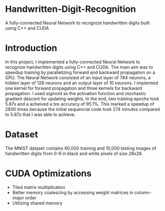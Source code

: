 # Handwritten-Digit-Recognition
A fully-connected Neural Network to recognize handwritten digits built using C++ and CUDA

# Introduction
In this project, I implemented a fully-connected Neural Network to recognize handwritten digits using C++ and CUDA. The main aim was to speedup training by parallelizing forward and backward propagation on a GPU. The Neural Network consisted of an input layer of 784 neurons, a hidden layer of 128 neurons and an output layer of 10 neurons. I implemted one kernel for forward propagation and three kernels for backward propagation. I used sigmoid as the activation function and stochastic gradient descent for updating weights. In the end, two training epochs took 5.87s and a acheived a tes accuracy of 95.1%. This marked a speedup of 2800 times because the initial sequencial code took 274 minutes compared to 5.87s that I was able to achieve.  

# Dataset
The MNIST dataset contains 60,000 training and 10,000 testing images of handwritten digits from 0-9 in black and white pixels of size 28x28.

# CUDA Optimizations
* Tiled matrix multiplication
* Better memory coalescing by accessing weight matrices in column-major order
* Utilizing shared memory
